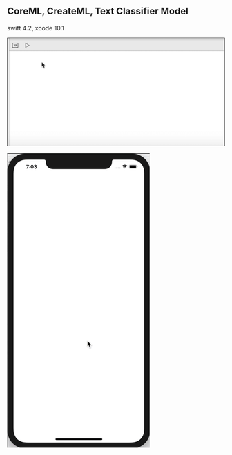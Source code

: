 ## CoreML, CreateML, Text Classifier Model 
swift 4.2, xcode 10.1


![CreateML, Text Classifier Model](https://github.com/glebshendrik/smartsearch/blob/master/createMLprocess.gif)

![CoreML](https://github.com/glebshendrik/smartsearch/blob/master/coreML.gif)
